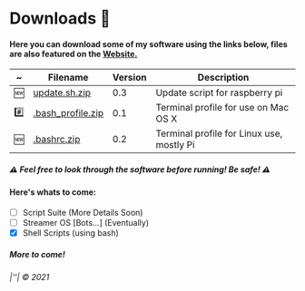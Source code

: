 # Downloads :open_file_folder:
#### Here you can download some of my software using the links below, files are also featured on the [Website\.](https://www.phantominc.net/downloads.html)

 ~ | Filename | Version | Description
---------------|---------------|---------------|---------------
:new: | [update\.sh\.zip](https://jeremysmai.github.io/phantominc/downloads/scripts/update.sh.zip) | 0.3 | Update script for raspberry pi
:hash: | [\.bash_profile\.zip](https://jeremysmai.github.io/phantominc/downloads/bash_profile.zip) | 0.1 | Terminal profile for use on Mac OS X
:new: | [\.bashrc\.zip](https://jeremysmai.github.io/phantominc/downloads/bashrc.zip) | 0.2 | Terminal profile for Linux use, mostly Pi

##### :warning: Feel free to look through the software before running! Be safe! :warning:

#### Here's whats to come:
- [ ] Script Suite (More Details Soon)
- [ ] Streamer OS [Bots...] (Eventually)
- [x] Shell Scripts (using bash)

##### More to come!

###### |''| &copy; 2021
